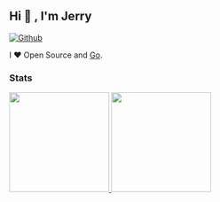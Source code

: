 ## Hi 👋 , I'm Jerry

[![Github](https://img.shields.io/github/followers/iGoogle-ink?label=Follow&style=social)](https://github.com/iGoogle-ink)

[comment]: <> ([![Github]&#40;https://img.shields.io/github/forks/iGoogle-ink/gopay?label=Fork&style=social&#41;]&#40;https://github.com/iGoogle-ink/gopay/fork&#41;)

I ❤ Open Source and [Go](https://golang.org).

### Stats

<a href="https://github.com/iGoogle-ink">
  <img height="180em" src="https://github-readme-stats-eight-theta.vercel.app/api/top-langs/?username=iGoogle-ink&layout=compact&theme=vue-dark" />
  <img height="180em" src="https://github-readme-stats-eight-theta.vercel.app/api?username=iGoogle-ink&show_icons=true&theme=vue-dark&include_all_commits=true&count_private=true" />  
</a>

<!--
**iGoogle-ink/iGoogle-ink** is a ✨ _special_ ✨ repository because its `README.md` (this file) appears on your GitHub profile.

Here are some ideas to get you started:

- 🔭 I’m currently working on ...
- 🌱 I’m currently learning ...
- 👯 I’m looking to collaborate on ...
- 🤔 I’m looking for help with ...
- 💬 Ask me about ...
- 📫 How to reach me: ...
- 😄 Pronouns: ...
- ⚡ Fun fact: ...
-->
